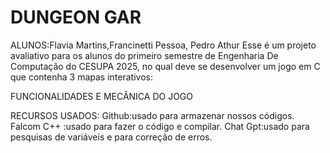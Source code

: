 # DUNGEON GAR
ALUNOS:Flavia Martins,Francinetti Pessoa, Pedro Athur
Esse é um projeto avaliativo para os alunos do primeiro semestre de Engenharia De Computação do CESUPA 2025, no qual deve se desenvolver um jogo em C que contenha 3 mapas interativos:



FUNCIONALIDADES E MECÂNICA DO JOGO


RECURSOS USADOS:
Github:usado para armazenar nossos códigos.
Falcom C++ :usado para fazer o código e compilar.
Chat Gpt:usado para pesquisas de variáveis e para correção de erros.
